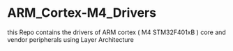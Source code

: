 # ARM_Cortex-M4_Drivers
this Repo contains the drivers of ARM cortex ( M4 STM32F401xB ) core and vendor peripherals using Layer Architecture 
